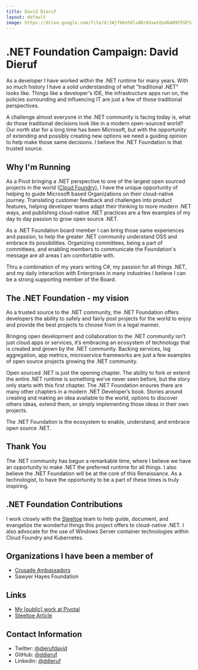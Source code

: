 ```yaml
---
title: David Dieruf
layout: default
image: https://drive.google.com/file/d/1WjfkKo58lx8Dr6UxwtQod64O9Y5SP32L/view?usp=sharing
---
```


# .NET Foundation Campaign: David Dieruf

As a developer I have worked within the .NET runtime for many years. With so much history I have a solid understanding of what "traditional .NET" looks like. Things like a developer's IDE, the infrastructure apps run on, the policies surrounding and influencing IT are just a few of those traditional perspectives.

A challenge almost everyone in the .NET community is facing today is, what do those traditional decisions look like in a modern open-sourced world? Our north star for a long time has been Microsoft, but with the opportunity of extending and possibly creating new options we need a guiding opinion to help make those same decisions. I believe the .NET Foundation is that trusted source.

## Why I'm Running

As a Pivot bringing a .NET perspective to one of the largest open sourced projects in the world ([Cloud Foundry](https://cloudfoundry.org)), I have the unique opportunity of helping to guide Microsoft based Organizations on their cloud-native journey. Translating customer feedback and challenges into product features, helping developer teams adapt their thinking to more modern .NET ways, and publishing cloud-native .NET practices are a few examples of my day to day passion to grow open source .NET.

As a .NET Foundation board member I can bring those same experiences and passion, to help the greater .NET community understand OSS and embrace its possibilities. Organizing committees, being a part of committees, and enabling members to communicate the Foundation's message are all areas I am comfortable with.

Thru a combination of my years writing C#, my passion for all things .NET, and my daily interaction with Enterprises in many industries I believe I can be a strong supporting member of the Board. 

## The .NET Foundation - my vision

As a trusted source to the .NET community, the .NET Foundation offers developers the ability to safely and fairly post projects for the world to enjoy and provide the best projects to choose from in a legal manner. 

Bringing open development and collaboration to the .NET community isn’t just cloud apps or services, it’s embracing an ecosystem of technology that is created and grown by the .NET community. Backing services, log aggregation, app metrics, microservice frameworks are just a few examples of open source projects growing the .NET community.

Open sourced .NET is just the opening chapter. The ability to fork or extend the entire .NET runtime is something we’ve never seen before, but the story only starts with this first chapter. The .NET Foundation ensures there are many other chapters in a modern .NET Developer’s book. Stories around creating and making an idea available to the world, options to discover others ideas, extend them, or simply implementing those ideas in their own projects.

The .NET Foundation is the ecosystem to enable, understand, and embrace open source .NET.

## Thank You

The .NET community has begun a remarkable time, where I believe we have an opportunity to make .NET the preferred runtime for all things. I also believe the .NET Foundation will be at the core of this Renaissance. As a technologist, to have the opportunity to be a part of these times is truly inspiring.

## .NET Foundation Contributions

I work closely with the [Steeltoe](https://steeltoe.io) team to help guide, document, and evangelize the wonderful things this project offers to cloud-native .NET. I also advocate for the use of Windows Server container technologies within Cloud Foundry and Kubernetes.

## Organizations I have been a member of
* [Crusade Ambassadors](https://whascrusade.org/whas-crusade-for-children-community-engagement-council/)
* Sawyer Hayes Foundation

## Links
* [My \[public\] work at Pivotal](https://content.pivotal.io/authors/david-dieruf)
* [Steeltoe Article](https://thenewstack.io/steeltoe-modernize-net-apps-for-a-microservices-architecture/)

## Contact Information
* Twitter: [@dierufdavid](https://twitter.com/dierufdavid)
* GitHub: [@ddieruf](https://github.com/ddieruf)
* Linkedin: [@ddieruf](https://www.linkedin.com/in/ddieruf/)
